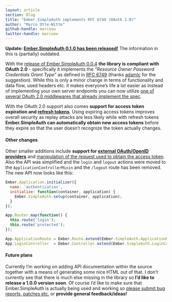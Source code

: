 ```yaml
---
layout: article
section: Blog
title: "Ember.SimpleAuth implements RFC 6749 (OAuth 2.0)"
author: "Marco Otte-Witte"
github-handle: marcoow
twitter-handle: marcoow
---
```


**Update: [Ember.SimpleAuth 0.1.0 has been released!](http://log.simplabs.com/post/73940085063/ember-simpleauth-0-1-0)** The information in this is (partially) outdated.

With the [release of Ember.SimpleAuth 0.0.4](http://t.umblr.com/redirect?z=https%3A%2F%2Fgithub.com%2Fsimplabs%2Fember-simple-auth%2Freleases%2Ftag%2F0.0.4&t=NThiNmU5MDcyMzM2ODlhNGUyMGEyNDU2YTVkYzMzYzEzZGQxNTg1OSxKek05TGNnVw%3D%3D "the release @ github") **the library is compliant with OAuth 2.0** - specifically it implements the _“Resource Owner Password Credentials Grant Type”_ as defined in [RFC 6749](http://t.umblr.com/redirect?z=http%3A%2F%2Ftools.ietf.org%2Fhtml%2Frfc6749&t=ZjlmMTkyMGRiMTQyYzczY2E5NGQyNmRkOGQzNmUwZDIzMTM1NzEzZSxKek05TGNnVw%3D%3D "RFC 6749") (thanks [adamlc](http://t.umblr.com/redirect?z=https%3A%2F%2Fgithub.com%2Fadamlc&t=ODU3NDc5OTRiZGQ3YjM0MmI0OWFlNWQ1MDc3OGY4N2Y1MmE3MmYzMSxKek05TGNnVw%3D%3D "adamlc @ github") for the suggestion). While this is only a minor change in terms of functionality and data flow, used headers etc. it makes everyone’s life a lot easier as instead of implementing your own server endpoints you can now utilize [one of several OAuth 2.0 middlewares that already implement the spec](http://t.umblr.com/redirect?z=https%3A%2F%2Fgithub.com%2Fsearch%3Fq%3Doauth+middleware&t=ZTgyODY1MWZjOGUxNDQ5MWQ2ZTA1NDViMmUyOGU2MmYxNDI2ZmY1NSxKek05TGNnVw%3D%3D).

<!--break-->

With the OAuth 2.0 support also comes **support for access token expiration and [refresh tokens](http://t.umblr.com/redirect?z=http%3A%2F%2Ftools.ietf.org%2Fhtml%2Frfc6749%23section-6&t=YTU0ZThjNjQyNWYyMzE5YmYyOTQwM2I0YmFiODk0MDhhZGIyMWRkOCxKek05TGNnVw%3D%3D "RFC 6749 - Refreshing an Access Token")**. Using expiring access tokens improves overall security as replay attacks are less likely while with refresh tokens **Ember.SimpleAuth can automatically obtain new access tokens** before they expire so that the user doesn’t recognize the token actually changes.

#### Other changes

Other smaller additions include **support for [external OAuth/OpenID providers](http://t.umblr.com/redirect?z=https%3A%2F%2Fgithub.com%2Fsimplabs%2Fember-simple-auth%23external-oauthopenid-providers&t=YTViMjE1YTJlMzRmNGQyZTJiYmY3MmFmNDFlYzc0MTRmMGQ0YzM5ZCxKek05TGNnVw%3D%3D "External OAuth/OpenID Providers in the README")** and [manipulation of the request used to obtain the access token](http://t.umblr.com/redirect?z=https%3A%2F%2Fgithub.com%2Fsimplabs%2Fember-simple-auth%23custom-server-protocols&t=YjA4N2I1OTlmYmE0OTdkZWY1YzBjMjVlNDkzZTY4ZmMzYzJmMWIzMSxKek05TGNnVw%3D%3D "Custom Server Protocols in the README"). Also the API was simplified and the `login` and `logout` actions were moved to the `ApplicationControllerMixin` and the `/logout` route has been removed. The new API now looks like this:

```js
Ember.Application.initializer({
  name: 'authentication',
  initialize: function(container, application) {
    Ember.SimpleAuth.setup(container, application);
  }
});

App.Router.map(function() {
  this.route('login');
  this.route('protected');
});

App.ApplicationRoute = Ember.Route.extend(Ember.SimpleAuth.ApplicationRouteMixin);
App.LoginController  = Ember.Controller.extend(Ember.SimpleAuth.LoginControllerMixin);
```

#### Future plans

Currently I’m working on adding API documentation within the source together with a means of generating some nice HTML out of that. I don’t currently see that there is much else missing in the library so **I’d like to release a 1.0.0 version soon**. Of course I’d like to make sure that Ember.SimpleAuth is actually being used and working so [please submit bug reports, patches etc.](http://t.umblr.com/redirect?z=https%3A%2F%2Fgithub.com%2Fsimplabs%2Fember-simple-auth&t=ZmQ0ZTFhODk0ODIzNzZhNjU1NGFkMTQxOGFjMGJiNGY2ZDVhMGQ2MyxKek05TGNnVw%3D%3D "the repository @ github") or **provide general feedback/ideas!**
